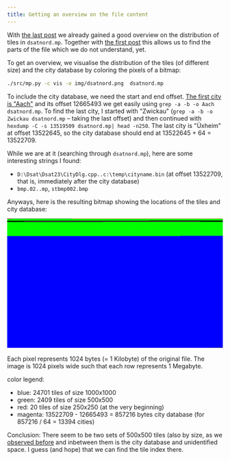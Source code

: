 ```yaml
---
title: Getting an overview on the file content
---
```


With [the last
post](/2024/04/21/visualising-the-tile-size-distribution.html) we
already gained a good overview on the distribution of tiles in
`dsatnord.mp`. Together with [the first
post](/2005/03/26/decoding-the-city-database.html) this allows us to
find the parts of the file which we do not understand, yet.

To get an overview, we visualise the distribution of the tiles (of
different size) and the city database by coloring the pixels of a
bitmap:

```sh
./src/mp.py -c vis -o img/dsatnord.png  dsatnord.mp
```

To include the city database, we need the start and end offset. [The
first city is "Aach"]((/2005/03/26/decoding-the-city-database.html))
and its offset 12665493 we get easily using `grep -a -b -o Aach
dsatnord.mp`. To find the last city, I started with "Zwickau" (`grep
-a -b -o Zwickau dsatnord.mp` – taking the last offset) and then
continued with `hexdump -C -s 13519509 dsatnord.mp| head -n250`. The
last city is "Üxheim" at offset 13522645, so the city database should
end at 13522645 + 64 = 13522709.

While we are at it (searching through `dsatnord.mp`), here are some
interesting strings I found:
- `D:\Dsat\Dsat23\CityDlg.cpp..c:\temp\cityname.bin` (at offset
  13522709, that is, immediately after the city database)
- `bmp.02..mp`, `stbmp002.bmp`

Anyways, here is the resulting bitmap showing the locations of the
tiles and city database:

![](/img/dsatnord.png)

Each pixel represents 1024 bytes (= 1 Kilobyte) of the original file.
The image is 1024 pixels wide such that each row represents
1 Megabyte.

color legend:
- blue: 24701 tiles of size 1000x1000
- green: 2409 tiles of size 500x500
- red: 20 tiles of size 250x250 (at the very beginning)
- magenta: 13522709 - 12665493 = 857216 bytes city database (for
  857216 / 64 = 13394 cities)

Conclusion: There seem to be two sets of 500x500 tiles (also by size,
as we [observed
before](/2024/04/21/visualising-the-tile-size-distribution.html) and
inbetween them is the city database and unidentified space. I guess
(and hope) that we can find the tile index there.
